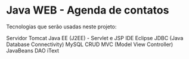 # Java WEB - Agenda de contatos

Tecnologias que serão usadas neste projeto:

Servidor Tomcat
Java EE (J2EE) - Servlet e JSP
IDE Eclipse
JDBC (Java Database Connectivity)
MySQL CRUD
MVC (Model View Controller)
JavaBeans
DAO
iText
